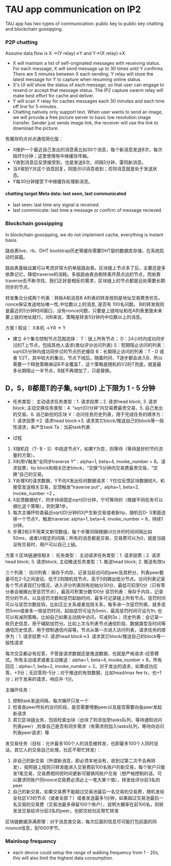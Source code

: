 # TAU app communication on IP2
TAU app has two types of communication: public key to public key chatting and blockchain gossipping. 

### P2P chatting
Assume data flow is X ->(Y relay)->Y and Y->(X relay)->X

* X will maintain a list of self-originated messages with receiving status. For each message, X will send message up to 30 times until Y confirms. There are 5 minutes between X each sending. Y relay will store the latest message for Y to capture when resuming online status. 
* X's UI will show the status of each message, so that user can engage to resend or accept that message status. The IP2 capture swarm relay will make best effort for cache and deliver. 
* Y will scan Y relay for caches messages each 30 minutes and each time off line for 5 minutes. 
* Chatting natively only support text. When user wants to send an image, we will provide a free picture server to basic low resolution image transfer. Sender just sends image link, the receiver will use the link to download the picture. 


有缓存的点对点通信简化版：
* X维护一个最近自己发出的消息表比如30个消息，每个新消息发送8次，每次隔开5分钟；这里使用有中继缓存传输。
* Y收到消息后反馈接受到，也是发送8次，间隔5分钟，雷同新消息。
* 当X收到Y对这个消息回复，则提示UI消息收到；否则消息就是处于发送状态。
* Y每30分钟接受下中继缓存处理新消息。

#### chatting target Meta data: last seen, last communicated
* last seen: last time any signal is received.
* last comminicate: last time a message or confirm of message recieved.

### Blockchain gossipping
In blockchain gossipping, we do not implement cache, everything is instant basis. 


路由表live、rb、DHT bootstrap历史等缓存需要DHT层的数据库存储，在系统启动时装载。

路由表基础设置可以考虑非常大的单层路由表。区块链上节点多了后，主要还是多依靠记忆，降低traverse的消耗。多层路由表会剔除离开原点远的节点，而依靠traverse去不断寻找，我们正好是相反的需求，区块链上的节点都是远处需要长期同步的节点。 


转发集合分成两个列表：转账A和消息B
A列表的转发规则是地址交易费贵优先，nonce保证发送地址唯一性,中位数以上的消息, 是否有 100名问题。 
B的转发规则是最近的5分钟时间窗口，没有nonce问题，只要是上链地址和在A列表里面未来要上链的地址就行。对B来说，策略是转发5分钟内中位数以上的消息。


方案 I
假设： X本机 ->YR -> Y 
- 建立 4个集合控制节点范围选择：
T：链上所有节点；
D：24小时内成功同步过的T上节点，包括其他人请求(类似评分访问列表)
S：短期阻止访问的列表：sqrt(D)分钟内成功同步过的节点历史缓存
B：长期阻止访问的列表：T - D 或者 1/2T，其中较大的集合。节点下线后，随着时间，T逐步都会进入B，所以需要一个释放策略保证B不全覆盖T，这个策略是随机的1/2的T兜底，就是最多长期阻止一半节点，B就不再增加了，只是替换。
## D，S，B都是T的子集, sqrt(D) 上下限为 1 - 5 分钟

- 任务类型：
主动请求任务类型：1. 请求投票；2. 请求head block; 3. 请求block; 
主动交换任务类型：4. “sqrt(D)分钟”内交易费最贵交易，5. 自己发出的交易。6. 自己新挖的区块
V：访问任务历史列表，用于完成任务的顺序为：1. 请求投票->2. 请求head block->3. 请求其它block/推送自己的block等一般性请求，来产生task
Ta：当前task列表

- 过程
1. X随机在（T- B - S）中挑选节点Y，如果Y为空，则等待（等待是好的节约流量的方案）。
2. X利用V触发“全同步traverse Y”：alpha=1, beta=4, invoke_number = 8。请求投票，tip block和相关历史block，“交换”5分钟内交易费最贵交易，“交换”自己的交易。
3. Y处理X的请求数据，Y不向X发出任何数据请求：Y仅仅反馈区块数据给X，和接受发送相关交易，反馈触发”traverse put“，alpha=1, beta=2, invoke_number =2 。
4. X反馈数据给Y，同步持续固定sqrt(D)分钟，宁可等待的（根据不同任务可以细化这个策略），则到第1步。
5. 每次主循环检查最近sqrt(D)分钟的X产生新交易或者新tip，随机在D- S里面选择一个节点Y，触发traverse: alpha=1, beta=4, invoke_number = 8，持续1分钟。
6. 步骤2和3不用莱文斯坦数组，每个步骤间隔根据UI允许的时间间隔比如50ms，或者UI规定的间隔；所有的消息都是交易，交易费可以为0，就是当链没有交易时，用户可以自己上链。

方案 II
区块链通信相关：
任务类型：
主动请求任务类型：1. 请求投票；2. 请求head block; 3. 请求block;
主动推送任务类型：1. 推送head block; 2. 推送有效tx

三个列表：
访问列表：保存于内存，记录当前访问的peer及其积分，列表peer数量可在2-5之间波动，低于2则随机找节点，高于5则踢出低分节点。访问列表记录各个节点表现打分情况，进入评分列表则有初始分30分，最低可扣至0分（只有零分者会被踢出至惩罚节点），最高可积累分数100分
惩罚列表：保存于内存，记录罚分的节点，以及惩罚次数和惩罚起始时间，最多可记录链上所有节点。惩罚时间可以与惩罚次数挂钩，比如正比关系或者加倍关系，每多进一次惩罚列表，就多惩罚5min或者多一倍惩罚时间，起始惩罚可设为5min，最高惩罚时间可设为1h; 也可以有减刑策略，比如自己如果主动挑中访问，可减刑3s；
历史列表：会记录一些历史信息，用于辅助加罚分。比如上次与列表节点通信阶段、数据类型及时间等通信历史信息，用于控制通信内容等。节点从第一次进入访问列表，请求任务的顺序为：1. 请求投票->2. 请求head block->3. 请求其它block/推送自己的block等一般性请求

每次交互都必有应答，不管是请求数据还是推送数据，也就是严格请求-应答模式。所有主动请求或者主动推送：alpha=1, beta=4, invoke_number = 8，所有回应：alpha=1, beta=2, invoke_number = 2。对于发出的请求，如果成功应答，+3分；无应答则-5分；对于推送的有效数据，比如head/max fee tx，也+1分；对于发来的请求，响应并-1分。

主循环任务：
1. 控制task发送间隔，每次循环只发一个
2. 检查各peer所处的访问阶段，是否需要增删peer以及是否需要向各peer发起新请求
3. 其它区块链业务，包括检查出块（出块了则添加至tasks队列，等待通知访问列表peer）,检查自己是否有同步需求（有需求则加入tasks队列，等待向访问列表peer请求）等

发交易任务（目标：允许最多100个人的消息被转发，也即最多100个人同时说话，其它人的交易自己处理，社区不帮忙转发）：
1. 非自己的新交易（所谓新消息，即必须本地没有，收到过第二次不会再转发），按照链上规则只转发能进入交易费前100名账户的新交易，每个账户只能发1笔交易，交易费相同但时间更新可替换同账户交易（想严格控制的话，可以要求同账户同nonce交易费必须必上一笔大某个值），转发给评分前3名的peer
2. 自己的新交易，如果交易费不能超过交易池最后一名交易的交易费，随机发给全社区1/3的节点（或者全部？）或者发送最多1分钟，如果超过交易池最后一名交易的交易费（交易池最多保留100个账户），说明大概率在前100名，则转发该交易给评分前3名的peer，也即交给社区帮忙转发



区块链数据添满原理：对于消息类交易，每次后面的信息尽可能打包前面的同nounce信息，到1000字节。



### Mainloop frequency
* each device could setup the range of walking frequency from 1 - 20s, this will also limit the highest data consumption. 
